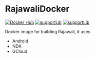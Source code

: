 # RajawaliDocker 

[![Docker Hub](https://images.microbadger.com/badges/version/rajawali/rajawali.svg)](https://hub.docker.com/r/rajawali/rajawali)
[![supportLib](https://img.shields.io/badge/supportLib-28-green.svg)](https://opensource.google.com/projects/material-components-android)
[![supportLib](https://img.shields.io/badge/NDK-18b3-yellow.svg)](https://developer.android.com/ndk/downloads)

Docker image for building Rajawali, it uses

* Android
* NDK
* GCloud
